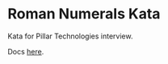 Roman Numerals Kata
===

Kata for Pillar Technologies interview.

Docs [here](http://agilekatas.co.uk/katas/romannumerals-kata).
